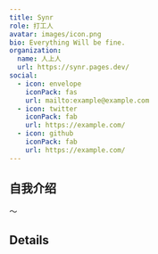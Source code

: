 ```yaml
---
title: Synr
role: 打工人
avatar: images/icon.png
bio: Everything Will be fine.
organization:
  name: 人上人
  url: https://synr.pages.dev/
social:
  - icon: envelope
    iconPack: fas
    url: mailto:example@example.com
  - icon: twitter
    iconPack: fab
    url: https://example.com/
  - icon: github
    iconPack: fab
    url: https://example.com/
---
```


## 自我介绍

～

## Details  


